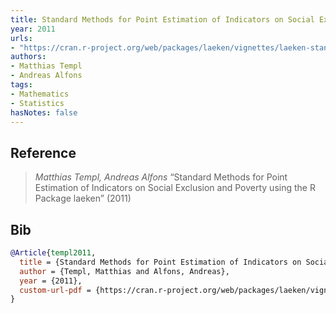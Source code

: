 ```yaml
---
title: Standard Methods for Point Estimation of Indicators on Social Exclusion and Poverty Using the R Package Laeken
year: 2011
urls:
- "https://cran.r-project.org/web/packages/laeken/vignettes/laeken-standard.pdf"
authors:
- Matthias Templ
- Andreas Alfons
tags:
- Mathematics
- Statistics
hasNotes: false
---
```


## Reference

> <i>Matthias Templ, Andreas Alfons</i> “Standard Methods for Point Estimation of Indicators on Social Exclusion and Poverty using the R Package laeken” (2011) 

## Bib

```bib
@Article{templ2011,
  title = {Standard Methods for Point Estimation of Indicators on Social Exclusion and Poverty using the R Package laeken},
  author = {Templ, Matthias and Alfons, Andreas},
  year = {2011},
  custom-url-pdf = {https://cran.r-project.org/web/packages/laeken/vignettes/laeken-standard.pdf}
}
```
